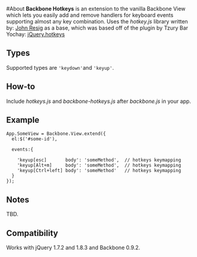 #About
**Backbone Hotkeys** is an extension to the vanilla Backbone View which lets you easily add and remove handlers for keyboard events supporting almost any key combination.  Uses the *hotkey.js* library written by: [John Resig](http://github.com/jeresig/jquery.hotkeys) as a base, which was based off of the plugin by Tzury Bar Yochay: [jQuery.hotkeys](http://github.com/tzuryby/hotkeys)

## Types
Supported types are `'keydown'`and `'keyup'`.

## How-to
Include *hotkeys.js* and *backbone-hotkeys.js* after *backbone.js* in your app.

## Example

    App.SomeView = Backbone.View.extend({
      el:$('#some-id'),

      events:{

        'keyup[esc]       body': 'someMethod',  // hotkeys keymapping
        'keyup[Alt+m]     body': 'someMethod',  // hotkeys keymapping
        'keyup[Ctrl+left] body': 'someMethod'   // hotkeys keymapping
      }
    });


## Notes
TBD.

## Compatibility
Works with jQuery 1.7.2 and 1.8.3 and Backbone 0.9.2.

